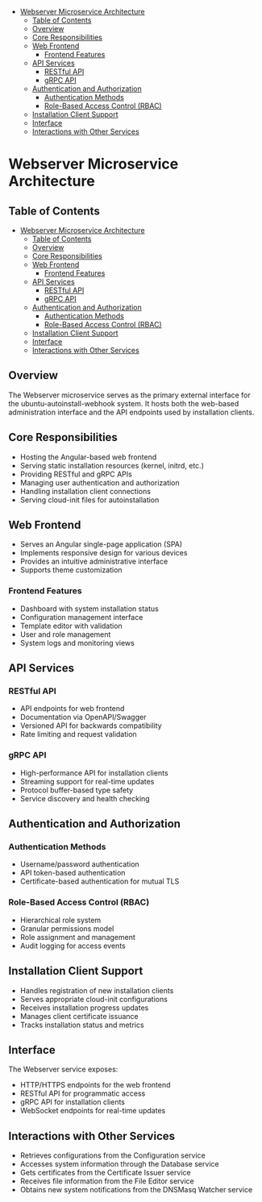 <!-- START doctoc generated TOC please keep comment here to allow auto update -->
<!-- DON'T EDIT THIS SECTION, INSTEAD RE-RUN doctoc TO UPDATE -->

- [Webserver Microservice Architecture](#webserver-microservice-architecture)
  - [Table of Contents](#table-of-contents)
  - [Overview](#overview)
  - [Core Responsibilities](#core-responsibilities)
  - [Web Frontend](#web-frontend)
    - [Frontend Features](#frontend-features)
  - [API Services](#api-services)
    - [RESTful API](#restful-api)
    - [gRPC API](#grpc-api)
  - [Authentication and Authorization](#authentication-and-authorization)
    - [Authentication Methods](#authentication-methods)
    - [Role-Based Access Control (RBAC)](#role-based-access-control-rbac)
  - [Installation Client Support](#installation-client-support)
  - [Interface](#interface)
  - [Interactions with Other Services](#interactions-with-other-services)

<!-- END doctoc generated TOC please keep comment here to allow auto update -->

# Webserver Microservice Architecture

## Table of Contents

- [Webserver Microservice Architecture](#webserver-microservice-architecture)
  - [Table of Contents](#table-of-contents)
  - [Overview](#overview)
  - [Core Responsibilities](#core-responsibilities)
  - [Web Frontend](#web-frontend)
    - [Frontend Features](#frontend-features)
  - [API Services](#api-services)
    - [RESTful API](#restful-api)
    - [gRPC API](#grpc-api)
  - [Authentication and Authorization](#authentication-and-authorization)
    - [Authentication Methods](#authentication-methods)
    - [Role-Based Access Control (RBAC)](#role-based-access-control-rbac)
  - [Installation Client Support](#installation-client-support)
  - [Interface](#interface)
  - [Interactions with Other Services](#interactions-with-other-services)

## Overview

The Webserver microservice serves as the primary external interface for the
ubuntu-autoinstall-webhook system. It hosts both the web-based administration
interface and the API endpoints used by installation clients.

## Core Responsibilities

- Hosting the Angular-based web frontend
- Serving static installation resources (kernel, initrd, etc.)
- Providing RESTful and gRPC APIs
- Managing user authentication and authorization
- Handling installation client connections
- Serving cloud-init files for autoinstallation

## Web Frontend

- Serves an Angular single-page application (SPA)
- Implements responsive design for various devices
- Provides an intuitive administrative interface
- Supports theme customization

### Frontend Features

- Dashboard with system installation status
- Configuration management interface
- Template editor with validation
- User and role management
- System logs and monitoring views

## API Services

### RESTful API

- API endpoints for web frontend
- Documentation via OpenAPI/Swagger
- Versioned API for backwards compatibility
- Rate limiting and request validation

### gRPC API

- High-performance API for installation clients
- Streaming support for real-time updates
- Protocol buffer-based type safety
- Service discovery and health checking

## Authentication and Authorization

### Authentication Methods

- Username/password authentication
- API token-based authentication
- Certificate-based authentication for mutual TLS

### Role-Based Access Control (RBAC)

- Hierarchical role system
- Granular permissions model
- Role assignment and management
- Audit logging for access events

## Installation Client Support

- Handles registration of new installation clients
- Serves appropriate cloud-init configurations
- Receives installation progress updates
- Manages client certificate issuance
- Tracks installation status and metrics

## Interface

The Webserver service exposes:

- HTTP/HTTPS endpoints for the web frontend
- RESTful API for programmatic access
- gRPC API for installation clients
- WebSocket endpoints for real-time updates

## Interactions with Other Services

- Retrieves configurations from the Configuration service
- Accesses system information through the Database service
- Gets certificates from the Certificate Issuer service
- Receives file information from the File Editor service
- Obtains new system notifications from the DNSMasq Watcher service

